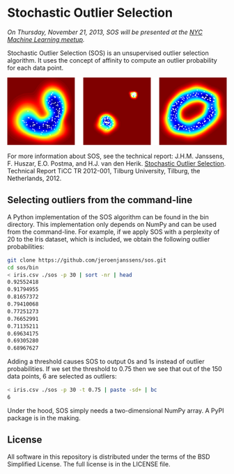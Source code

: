 Stochastic Outlier Selection
============================

*On Thursday, November 21, 2013, SOS will be presented at the [NYC Machine Learning meetup](http://www.meetup.com/NYC-Machine-Learning/events/149093182/).*

Stochastic Outlier Selection (SOS) is an unsupervised outlier selection algorithm. It uses the concept of affinity to compute  an outlier probability for each data point.

![SOS](doc/sos.png)

For more information about SOS, see the technical report: J.H.M. Janssens, F. Huszar, E.O. Postma, and H.J. van den Herik. [Stochastic Outlier Selection](https://github.com/jeroenjanssens/sos/blob/master/doc/sos-ticc-tr-2012-001.pdf?raw=true). Technical Report TiCC TR 2012-001, Tilburg University, Tilburg, the Netherlands, 2012.


Selecting outliers from the command-line
----------------------------------------

A Python implementation of the SOS algorithm can be found in the bin directory. This implementation only depends on NumPy and can be used from the command-line. For example, if we apply SOS with a perplexity of 20 to the Iris dataset, which is included, we obtain the following outlier probabilities:

```bash
git clone https://github.com/jeroenjanssens/sos.git 
cd sos/bin
< iris.csv ./sos -p 30 | sort -nr | head
0.92552418
0.91794955
0.81657372
0.79410068
0.77251273
0.76652991
0.71135211
0.69634175
0.69305280
0.68967627
```

Adding a threshold causes SOS to output 0s and 1s instead of outlier probabilities. If we set the threshold to 0.75 then we see that out of the 150 data points, 6 are selected as outliers:

```bash
< iris.csv ./sos -p 30 -t 0.75 | paste -sd+ | bc
6
```

Under the hood, SOS simply needs a two-dimensional NumPy array. A PyPI package is in the making.

License
-------

All software in this repository is distributed under the terms of the BSD Simplified License. The full license is in the LICENSE file.
